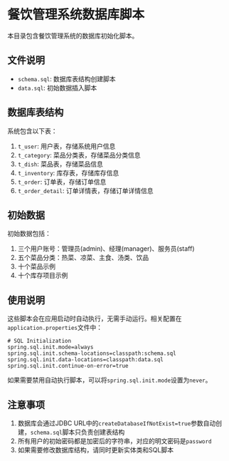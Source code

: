 # 餐饮管理系统数据库脚本

本目录包含餐饮管理系统的数据库初始化脚本。

## 文件说明

- `schema.sql`: 数据库表结构创建脚本
- `data.sql`: 初始数据插入脚本

## 数据库表结构

系统包含以下表：

1. `t_user`: 用户表，存储系统用户信息
2. `t_category`: 菜品分类表，存储菜品分类信息
3. `t_dish`: 菜品表，存储菜品信息
4. `t_inventory`: 库存表，存储库存信息
5. `t_order`: 订单表，存储订单信息
6. `t_order_detail`: 订单详情表，存储订单详情信息

## 初始数据

初始数据包括：

1. 三个用户账号：管理员(admin)、经理(manager)、服务员(staff)
2. 五个菜品分类：热菜、凉菜、主食、汤类、饮品
3. 十个菜品示例
4. 十个库存项目示例

## 使用说明

这些脚本会在应用启动时自动执行，无需手动运行。相关配置在`application.properties`文件中：

```properties
# SQL Initialization
spring.sql.init.mode=always
spring.sql.init.schema-locations=classpath:schema.sql
spring.sql.init.data-locations=classpath:data.sql
spring.sql.init.continue-on-error=true
```

如果需要禁用自动执行脚本，可以将`spring.sql.init.mode`设置为`never`。

## 注意事项

1. 数据库会通过JDBC URL中的`createDatabaseIfNotExist=true`参数自动创建，`schema.sql`脚本只负责创建表结构
2. 所有用户的初始密码都是加密后的字符串，对应的明文密码是`password`
3. 如果需要修改数据库结构，请同时更新实体类和SQL脚本
